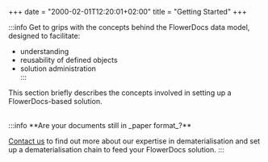 +++
date = "2000-02-01T12:20:01+02:00"
title = "Getting Started"
+++


:::info
Get to grips with the concepts behind the FlowerDocs data model, designed to facilitate: 

* understanding
* reusability of defined objects
* solution administration  
:::


This section briefly describes the concepts involved in setting up a FlowerDocs-based solution.

<br/>
:::info 
**Are your documents still in _paper format_?** 

[Contact us](https://www.arondor.com/arondor/) to find out more about our expertise in dematerialisation and set up a dematerialisation chain to feed your FlowerDocs solution.
:::
